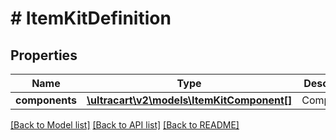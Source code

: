 # # ItemKitDefinition

## Properties

Name | Type | Description | Notes
------------ | ------------- | ------------- | -------------
**components** | [**\ultracart\v2\models\ItemKitComponent[]**](ItemKitComponent.md) | Components | [optional]

[[Back to Model list]](../../README.md#models) [[Back to API list]](../../README.md#endpoints) [[Back to README]](../../README.md)
